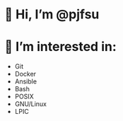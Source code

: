 # 👋 Hi, I’m @pjfsu
# 👀 I’m interested in:
* Git
* Docker
* Ansible
* Bash
* POSIX
* GNU/Linux
* LPIC

<!---
pjfsu/pjfsu is a ✨ special ✨ repository because its `README.md` (this file) appears on your GitHub profile.
You can click the Preview link to take a look at your changes.
--->
